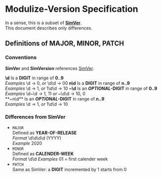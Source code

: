 # Modulize-Version Specification
In a sense, this is a subset of **[SimVer](https://simversion.github.io)**. \
This document describes only differences.

## Definitions of MAJOR, MINOR, PATCH
### Conventions
**SimVer** and **SimVersion** references [SimVer](https://simversion.github.io).

**\d** Is a **DIGIT** in range of **0..9** \
*Examples* \d -> 0, *or* \d\d -> 00
**n\d** Is a **DIGIT** in range of **n..9** \
*Examples* \d -> 1, *or* 1\d\d -> 10
**~\d**  Is an ***OPTIONAL*-DIGIT** in range of **0..9** \
*Examples* \d\~\d -> 1, 11 *or* ~\d\d -> 10, 0 \
**~n\d**  Is an ***OPTIONAL*-DIGIT** in range of **n..9** \
*Examples* \d -> 1, *or* 1\d\d -> 10

### Differences from SimVer
- `MAJOR` \
  Defined as **YEAR-OF-RELEASE** \
  *Format* \d\d\d\d (YYYY) \
  *Example* 2020
- `MINOR` \
  Defined as **CALENDER-WEEK** \
  *Format* \d\d
  *Examples* 01 = first calender week
- `PATCH` \
  Same as SimVer: a **DIGIT** incremented by 1 starts from 0 


